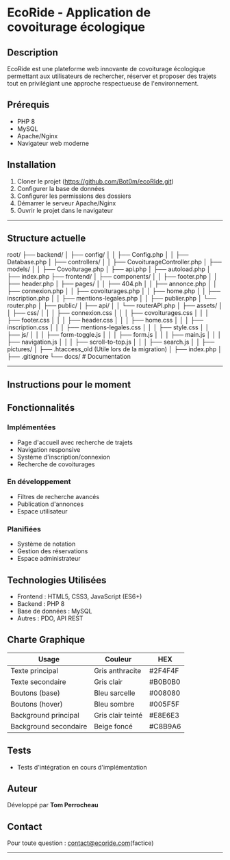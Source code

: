 # EcoRide - Application de covoiturage écologique

## Description

EcoRide est une plateforme web innovante de covoiturage écologique permettant aux utilisateurs de rechercher, réserver et proposer des trajets tout en privilégiant une approche respectueuse de l'environnement.

## Prérequis

- PHP 8
- MySQL
- Apache/Nginx
- Navigateur web moderne

## Installation

1. Cloner le projet (https://github.com/Bot0m/ecoRIde.git)
2. Configurer la base de données
3. Configurer les permissions des dossiers
4. Démarrer le serveur Apache/Nginx
5. Ouvrir le projet dans le navigateur

---

## Structure actuelle

root/
├── backend/
│ ├── config/
│ │ ├── Config.php
│ │ ├── Database.php
│ ├── controllers/
│ │ ├── CovoiturageController.php
│ ├── models/
│ │ ├── Covoiturage.php
│ ├── api.php
│ ├── autoload.php
│ ├── index.php
├── frontend/
│ ├── components/
│ │ ├── footer.php
│ │ ├── header.php
│ ├── pages/
│ │ ├── 404.ph
│ │ ├── annonce.php
│ │ ├── connexion.php
│ │ ├── covoiturages.php
│ │ ├── home.php
│ │ ├── inscription.php
│ │ ├── mentions-legales.php
│ │ ├── publier.php
│ └── router.php
│
├── public/
│ ├── api/
│ │ └── routerAPI.php
│ ├── assets/
│ │ ├── css/
│ │ │ ├── connexion.css
│ │ │ ├── covoiturages.css
│ │ │ ├── footer.css
│ │ │ ├── header.css
│ │ │ ├── home.css
│ │ │ ├── inscription.css
│ │ │ ├── mentions-legales.css
│ │ │ ├── style.css
│ │ ├── js/
│ │ │ ├── form-toggle.js
│ │ │ ├── form.js
│ │ │ ├── main.js
│ │ │ ├── navigation.js
│ │ │ ├── scroll-to-top.js
│ │ │ ├── search.js
│ │ ├── pictures/
│ ├── .htaccess_old (Utile lors de la migration)
│ ├── index.php
│ ├── .gitignore
└── docs/ # Documentation

---

## Instructions pour le moment

## Fonctionnalités

### Implémentées

- Page d'accueil avec recherche de trajets
- Navigation responsive
- Système d'inscription/connexion
- Recherche de covoiturages

### En développement

- Filtres de recherche avancés
- Publication d'annonces
- Espace utilisateur

### Planifiées

- Système de notation
- Gestion des réservations
- Espace administrateur

## Technologies Utilisées

- Frontend : HTML5, CSS3, JavaScript (ES6+)
- Backend : PHP 8
- Base de données : MySQL
- Autres : PDO, API REST

## Charte Graphique

| Usage                 | Couleur           | HEX     |
| --------------------- | ----------------- | ------- |
| Texte principal       | Gris anthracite   | #2F4F4F |
| Texte secondaire      | Gris clair        | #B0B0B0 |
| Boutons (base)        | Bleu sarcelle     | #008080 |
| Boutons (hover)       | Bleu sombre       | #005F5F |
| Background principal  | Gris clair teinté | #E8E6E3 |
| Background secondaire | Beige foncé       | #C8B9A6 |

## Tests

- Tests d'intégration en cours d'implémentation

## Auteur

Développé par **Tom Perrocheau**

## Contact

Pour toute question : contact@ecoride.com(factice)

---
